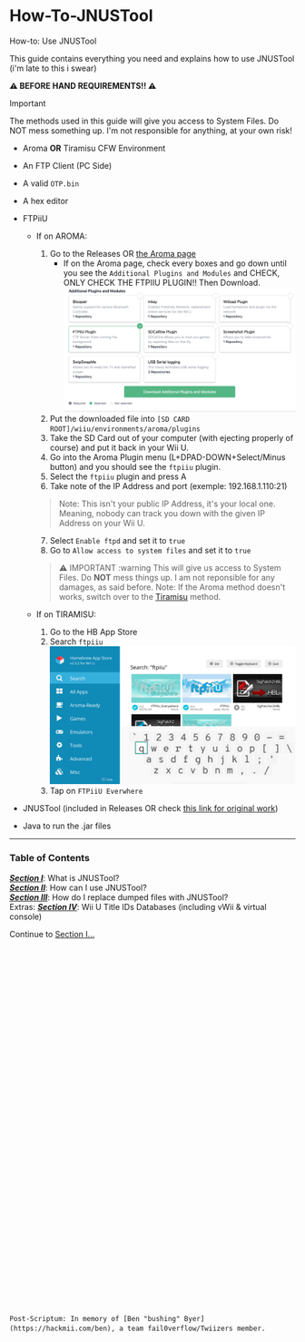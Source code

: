 # How-To-JNUSTool
How-to: Use JNUSTool

This guide contains everything you need and explains how to use JNUSTool (i'm late to this i swear)

**:warning: BEFORE HAND REQUIREMENTS!! :warning:**

> [!IMPORTANT]
The methods used in this guide will give you access to System Files. Do NOT mess something up. I'm not responsible for anything, at your own risk!

- Aroma **OR** Tiramisu CFW Environment
- An FTP Client (PC Side)
- A valid `OTP.bin`
- A hex editor
- FTPiiU
    - If on AROMA:
        1. Go to the Releases OR [the Aroma page](https://aroma.foryour.cafe)
            - If on the Aroma page, check every boxes and go down until you see the `Additional Plugins and Modules` and CHECK, ONLY CHECK THE FTPIIU PLUGIN!! Then Download. ![Image of the Additional Plugins and Modules section and FTPiiU plugin selected.](/assets/images/aroma_ftpiiu_plugin.png)
        2. Put the downloaded file into `[SD CARD ROOT]/wiiu/environments/aroma/plugins`
        3. Take the SD Card out of your computer (with ejecting properly of course) and put it back in your Wii U.
        4. Go into the Aroma Plugin menu (L+DPAD-DOWN+Select/Minus button)
        and you should see the `ftpiiu` plugin.
        5. Select the `ftpiiu` plugin and press A
        6. Take note of the IP Address and port (exemple: 192.168.1.110:21)
        > Note:
        This isn't your public IP Address, it's your local one. Meaning, nobody can track you down with the given IP Address on your Wii U.
        7. Select `Enable ftpd` and set it to `true`
        8. Go to `Allow access to system files` and set it to `true`
        > :warning: IMPORTANT :warning
        This will give us access to System Files. Do **NOT** mess things up. I am not reponsible for any damages, as said before.
        > Note:
        If the Aroma method doesn't works, switch over to the [Tiramisu](https://tiramisu.foryour.cafe) method.
    
    - If on TIRAMISU:
        1. Go to the HB App Store
        2. Search `ftpiiu` ![Search image of `ftpiiu`](/assets/images/tiramisu_ftpiiu_hbappstore_search.png)
        3. Tap on `FTPiiU Everwhere`
        
- JNUSTool (included in Releases OR check [this link for original work](https://github.com/Maschell/JNUSTool/releases/tag/0.3b))
- Java to run the .jar files


----------------------------------------------------------------------------

### Table of Contents

***[Section I](/assets/Section1.md)***: What is JNUSTool? <br>
***[Section II](/assets/Section2.md)***: How can I use JNUSTool? <br>
***[Section III](/assets/Section3.md)***: How do I replace dumped files with JNUSTool? <br>
Extras:
***[Section IV](/assets/Section4.md)***: Wii U Title IDs Databases (including vWii & virtual console)

Continue to [Section I...](/assets/Section1.md)

<br><br><br><br><br><br><br><br><br><br><br><br><br><br><br><br><br><br><br><br><br><br><br><br><br><br><br><br><br><br><br><br><br><br><br><br><br><br>
`Post-Scriptum: In memory of [Ben "bushing" Byer](https://hackmii.com/ben),
a team fail0verflow/Twiizers member.`
